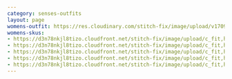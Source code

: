 ```yaml
---
category: senses-outfits
layout: page
womens-outfit: https://res.cloudinary.com/stitch-fix/image/upload/v1709166451/Style_studio/Styleshuffle/2023-09-27_W_OLOF_G18_07446.jpg
womens-skus:
- https://d3n78nkjl8tizo.cloudfront.net/stitch-fix/image/upload/c_fit,h_720,w_862/v1692783126/sq9trwa9uwvzqa5j8eoz.jpg
- https://d3n78nkjl8tizo.cloudfront.net/stitch-fix/image/upload/c_fit,h_720,w_862/v1679092478/ztydthabiijxl6eixmzq.jpg
- https://d3n78nkjl8tizo.cloudfront.net/stitch-fix/image/upload/c_fit,h_720,w_862/v1664400841/pfxxfsfzqlqfc53fmkgs.jpg
- https://d3n78nkjl8tizo.cloudfront.net/stitch-fix/image/upload/c_fit,h_720,w_862/v1678358514/ino0ctilirqw1ejw2pbl.jpg
- https://d3n78nkjl8tizo.cloudfront.net/stitch-fix/image/upload/c_fit,h_720,w_862/v1686970137/tmlmuz7mov7b2padfugj.jpg
---
```


